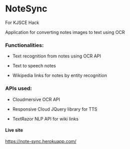 # NoteSync

For KJSCE Hack

Application for converting notes images to text using OCR


### Functionalities:

* Text recognition from notes using OCR API

* Text to speech notes

* Wikipedia links for notes by entity recognition

### APIs used:

* Cloudmersive OCR API

* Responsive Cloud JQuery library for TTS

* TextRazor NLP API for wiki links

#### Live site

https://note-sync.herokuapp.com/
